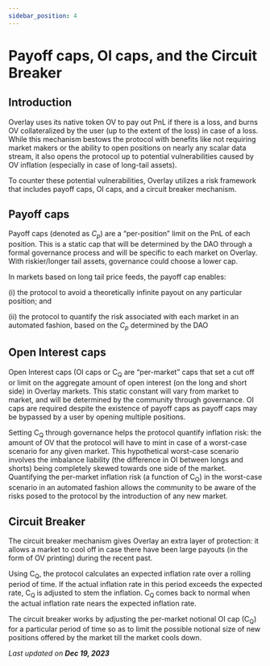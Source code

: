 ```yaml
---
sidebar_position: 4
---
```


# Payoff caps, OI caps, and the Circuit Breaker


## Introduction

Overlay uses its native token OV to pay out PnL if there is a loss, and burns OV collateralized by the user (up to the extent of the loss) in case of a loss. While this mechanism bestows the protocol with benefits like not requiring market makers or the ability to open positions on nearly any scalar data stream, it also opens the protocol up to potential vulnerabilities caused by OV inflation (especially in case of long-tail assets).

To counter these potential vulnerabilities, Overlay utilizes a risk framework that includes payoff caps, OI caps, and a circuit breaker mechanism.


## Payoff caps

Payoff caps (denoted as _C<sub>p</sub>_) are a “per-position” limit on the PnL of each position. This is a static cap that will be determined by the DAO through a formal governance process and will be specific to each market on Overlay. With riskier/longer tail assets, governance could choose a lower cap.

In markets based on long tail price feeds, the payoff cap enables: 

(i) the protocol to avoid a theoretically infinite payout on any particular position; and 

(ii) the protocol to quantify the risk associated with each market in an automated fashion, based on the _C<sub>p</sub>_ determined by the DAO


## Open Interest caps

Open Interest caps (OI caps or C<sub>Q</sub> are “per-market” caps that set a cut off or limit on the aggregate amount of open interest (on the long and short side) in Overlay markets. This static constant will vary from market to market, and will be determined by the community through governance. OI caps are required despite the existence of payoff caps as payoff caps may be bypassed by a user by opening multiple positions. 

Setting C<sub>Q</sub> through governance helps the protocol quantify inflation risk: the amount of OV that the protocol will have to mint in case of a worst-case scenario for any given market. This hypothetical worst-case scenario involves the imbalance liability (the difference in OI between longs and shorts) being completely skewed towards one side of the market. Quantifying the per-market inflation risk (a function of C<sub>Q</sub>) in the worst-case scenario in an automated fashion allows the community to be aware of the risks posed to the protocol by the introduction of any new market. 


## Circuit Breaker

The circuit breaker mechanism gives Overlay an extra layer of protection: it allows a market to cool off in case there have been large payouts (in the form of OV printing) during the recent past. 

Using C<sub>Q</sub>, the protocol calculates an expected inflation rate over a rolling period of time. If the actual inflation rate in this period exceeds the expected rate, C<sub>Q </sub>is adjusted to stem the inflation. C<sub>Q </sub>comes back to normal when the actual inflation rate nears the expected inflation rate. 

The circuit breaker works by adjusting the per-market notional OI cap (C<sub>Q</sub>) for a particular period of time so as to limit the possible notional size of new positions offered by the market till the market cools down. 

<p style={{textAlign: 'right'}}>
<em>Last updated on <strong>Dec 19, 2023</strong></em></p>

